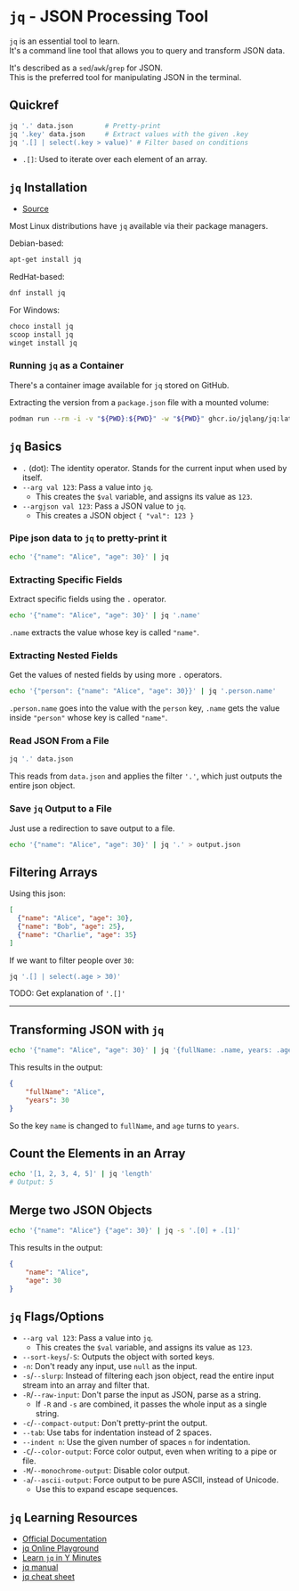 # `jq` - JSON Processing Tool


`jq` is an essential tool to learn.  
It's a command line tool that allows you to query and transform JSON data.  

It's described as a `sed`/`awk`/`grep` for JSON.  
This is the preferred tool for manipulating JSON in the terminal.  


## Quickref
```bash
jq '.' data.json        # Pretty-print 
jq '.key' data.json     # Extract values with the given .key
jq '.[] | select(.key > value)' # Filter based on conditions
```

* `.[]`: Used to iterate over each element of an array.




## `jq` Installation

* [Source](https://github.com/jqlang/jq?tab=readme-ov-file#installation)

Most Linux distributions have `jq` available via their package managers.  

Debian-based:  
```bash
apt-get install jq
```
RedHat-based:  
```bash
dnf install jq
```
For Windows:
```bash
choco install jq
scoop install jq
winget install jq
```


### Running `jq` as a Container
There's a container image available for `jq` stored on GitHub.  

Extracting the version from a `package.json` file with a mounted volume:
```bash
podman run --rm -i -v "${PWD}:${PWD}" -w "${PWD}" ghcr.io/jqlang/jq:latest '.version' package.json
```

## `jq` Basics

* `.` (dot): The identity operator. Stands for the current input when used by itself.  
* `--arg val 123`: Pass a value into `jq`.
    * This creates the `$val` variable, and assigns its value as `123`.  
* `--argjson val 123`: Pass a JSON value to `jq`.  
    * This creates a JSON object `{ "val": 123 }`


### Pipe json data to `jq` to pretty-print it
```bash
echo '{"name": "Alice", "age": 30}' | jq
```

### Extracting Specific Fields
Extract specific fields using the `.` operator.
```bash
echo '{"name": "Alice", "age": 30}' | jq '.name'
```
`.name` extracts the value whose key is called `"name"`.  

### Extracting Nested Fields
Get the values of nested fields by using more `.` operators. 
```bash
echo '{"person": {"name": "Alice", "age": 30}}' | jq '.person.name'
```
`.person.name` goes into the value with the `person` key, `.name` gets the value 
inside `"person"` whose key is called `"name"`.  

### Read JSON From a File
```bash
jq '.' data.json
```
This reads from `data.json` and applies the filter `'.'`, which just outputs the
entire json object.  

### Save `jq` Output to a File
Just use a redirection to save output to a file.  
```bash
echo '{"name": "Alice", "age": 30}' | jq '.' > output.json
```

## Filtering Arrays
Using this json:
```json
[
  {"name": "Alice", "age": 30},
  {"name": "Bob", "age": 25},
  {"name": "Charlie", "age": 35}
]
```
If we want to filter people over `30`:

```bash
jq '.[] | select(.age > 30)'
```
TODO: Get explanation of `'.[]'`



---

## Transforming JSON with `jq`
```bash
echo '{"name": "Alice", "age": 30}' | jq '{fullName: .name, years: .age}'
```
This results in the output:
```json
{
    "fullName": "Alice",
    "years": 30
}
```
So the key `name` is changed to `fullName`, and `age` turns to `years`.  

## Count the Elements in an Array
```bash
echo '[1, 2, 3, 4, 5]' | jq 'length'
# Output: 5
```

## Merge two JSON Objects
```bash
echo '{"name": "Alice"} {"age": 30}' | jq -s '.[0] + .[1]'
```
This results in the output:
```json
{
    "name": "Alice",
    "age": 30
}
```



## `jq` Flags/Options

* `--arg val 123`: Pass a value into `jq`.
    * This creates the `$val` variable, and assigns its value as `123`.  
* `--sort-keys`/`-S`: Outputs the object with sorted keys.  
* `-n`: Don't ready any input, use `null` as the input. 
* `-s`/`--slurp`: Instead of filtering each json object, read the entire input stream into an array and filter that.  
* `-R`/`--raw-input`: Don't parse the input as JSON, parse as a string.  
    * If `-R` and `-s` are combined, it passes the whole input as a single string.  
* `-c`/`--compact-output`: Don't pretty-print the output.  
* `--tab`: Use tabs for indentation instead of 2 spaces.  
* `--indent n`: Use the given number of spaces `n` for indentation.  
* `-C`/`--color-output`: Force color output, even when writing to a pipe or file.  
* `-M`/`--monochrome-output`: Disable color output.  
* `-a`/`--ascii-output`: Force output to be pure ASCII, instead of Unicode.  
    * Use this to expand escape sequences.  




## `jq` Learning Resources

* [Official Documentation](https://github.com/jqlang/jq)
* [jq Online Playground](https://jqplay.org/)
* [Learn `jq` in Y Minutes](https://learnxinyminutes.com/docs/jq/)
* [jq manual](https://jqlang.github.io/jq/manual/)
* [jq cheat sheet](https://gist.github.com/olih/f7437fb6962fb3ee9fe95bda8d2c8fa4)

